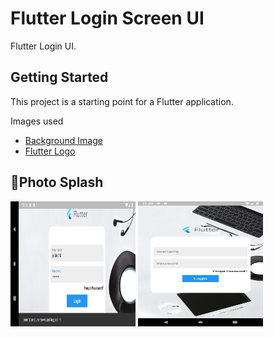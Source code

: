 # Flutter Login Screen UI

Flutter Login UI.

## Getting Started

This project is a starting point for a Flutter application.

Images used 
- [Background Image](https://commons.wikimedia.org/wiki/File:Google-flutter-logo.png#/media/File:Google-flutter-logo.png)
- [Flutter Logo](https://www.kindpng.com/imgv/hihxibR_flutter-logo-png-transparent-png/)

## 📸Photo Splash

<img src="ss/landscape.png" height="200" width="200" alt="Landscape view" />
<img src="ss/portrait.png" height="200" width="200" alt="Portrait view"/>
